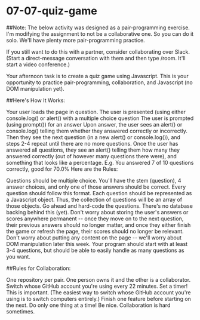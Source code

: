 # 07-07-quiz-game

##Note: The below activity was designed as a pair-programming exercise. I'm modifying the assignment to not be a collaborative one. So you can do it solo. We'll have plenty more pair-programming practice.

If you still want to do this with a partner, consider collaborating over Slack. (Start a direct-message conversation with them and then type /room. It'll start a video conference.)

Your afternoon task is to create a quiz game using Javascript. This is your opportunity to practice pair-programming, collaboration, and Javascript (no DOM manipulation yet).

##Here's How It Works:

Your user loads the page in question.
The user is presented (using either console.log() or alert() with a multiple choice question
The user is prompted (using prompt()) for an answer
Upon answer, the user sees an alert() or console.log() telling them whether they answered correctly or incorrectly. Then they see the next question (in a new alert() or console.log()), and steps 2-4 repeat until there are no more questions.
Once the user has answered all questions, they see an alert() telling them how many they answered correctly (out of however many questions there were), and something that looks like a percentage. E.g. You answered 7 of 10 questions correctly, good for 70.0%
Here are the Rules:

Questions should be multiple choice. You'll have the stem (question), 4 answer choices, and only one of those answers should be correct. Every question should follow this format.
Each question should be represented as a Javascript object. Thus, the collection of questions will be an array of those objects.
Go ahead and hard-code the questions. There's no database backing behind this (yet).
Don't worry about storing the user's answers or scores anywhere permanent -- once they move on to the next question, their previous answers should no longer matter, and once they either finish the game or refresh the page, their scores should no longer be relevant.
Don't worry about putting any content on the page -- we'll worry about DOM manipulation later this week.
Your program should start with at least 3-4 questions, but should be able to easily handle as many questions as you want.

##Rules for Collaboration:

One repository per pair. One person owns it and the other is a collaborator.
Switch whose GitHub account you're using every 22 minutes. Set a timer! This is important. (The easiest way to switch whose GitHub account you're using is to switch computers entirely.)
Finish one feature before starting on the next. Do only one thing at a time!
Be nice. Collaboration is hard sometimes.
